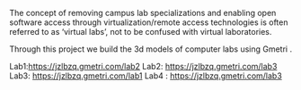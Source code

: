 The concept of removing campus lab specializations and enabling open software access through virtualization/remote access technologies is often referred to as ‘virtual labs’, not to be confused with virtual laboratories.

Through this project we build the 3d models of computer labs using Gmetri . 

Lab1:https://jzlbzq.gmetri.com/lab2
Lab2: https://jzlbzq.gmetri.com/lab3
Lab3: https://jzlbzq.gmetri.com/lab1
Lab4 : https://jzlbzq.gmetri.com/lab3
